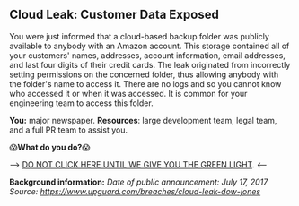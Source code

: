 ## Cloud Leak: Customer Data Exposed

You were just informed that a cloud-based backup folder was publicly available to anybody with an Amazon account. This storage contained all of your customers' names, addresses, account information, email addresses, and last four digits of their credit cards. The leak originated from incorrectly setting permissions on the concerned folder, thus allowing anybody with the folder's name to access it. There are no logs and so you cannot know who accessed it or when it was accessed. It is common for your engineering team to access this folder.

**You:** major newspaper.
**Resources**: large development team, legal team, and a full PR team to assist you.

😱**What do you do?**😱


--> [DO NOT CLICK HERE UNTIL WE GIVE YOU THE GREEN LIGHT]('cloud-leak-1-twist.md'). <--



**Background information:**
*Date of public announcement: July 17, 2017
Source: https://www.upguard.com/breaches/cloud-leak-dow-jones*
